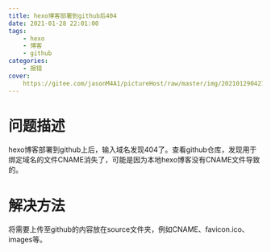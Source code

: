 ```yaml
---
title: hexo博客部署到github后404
date: 2021-01-28 22:01:00
tags: 
    - hexo
    - 博客
    - github
categories:
    - 报错
cover:
    https://gitee.com/jasonM4A1/pictureHost/raw/master/img/20210129042151.png
---
```


# 问题描述
hexo博客部署到github上后，输入域名发现404了。查看github仓库，发现用于绑定域名的文件CNAME消失了，可能是因为本地hexo博客没有CNAME文件导致的。

# 解决方法
将需要上传至github的内容放在source文件夹，例如CNAME、favicon.ico、images等。

